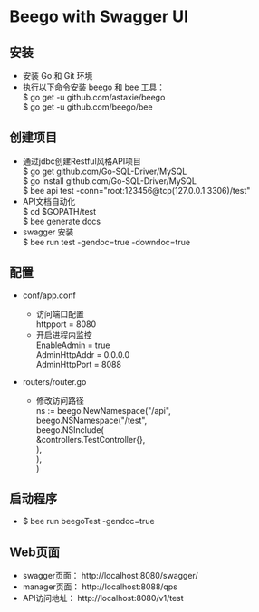 # Beego with Swagger UI

## 安装
* 安装 Go 和 Git 环境
* 执行以下命令安装 beego 和 bee 工具：\
  $ go get -u github.com/astaxie/beego \
  $ go get -u github.com/beego/bee

## 创建项目
* 通过jdbc创建Restful风格API项目 \
  $ go get github.com/Go-SQL-Driver/MySQL \
  $ go install github.com/Go-SQL-Driver/MySQL \
  $ bee api test -conn="root:123456@tcp(127.0.0.1:3306)/test"
* API文档自动化 \
  $ cd $GOPATH/test \
  $ bee generate docs 
* swagger 安装\
  $ bee run test -gendoc=true -downdoc=true

## 配置
* conf/app.conf
  * 访问端口配置\
    httpport = 8080
  * 开启进程内监控\
    EnableAdmin = true\
    AdminHttpAddr = 0.0.0.0\
    AdminHttpPort = 8088

* routers/router.go 
  * 修改访问路径 \
    ns := beego.NewNamespace("/api", \
        beego.NSNamespace("/test", \
			beego.NSInclude( \
				&controllers.TestController{}, \
			), \
		),\
	)

## 启动程序
* $ bee run beegoTest -gendoc=true

## Web页面
* swagger页面：
  http://localhost:8080/swagger/
* manager页面：
  http://localhost:8088/qps
* API访问地址：
  http://localhost:8080/v1/test
